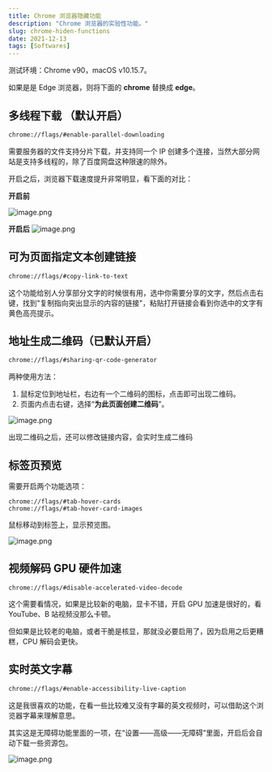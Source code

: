```yaml
---
title: Chrome 浏览器隐藏功能
description: "Chrome 浏览器的实验性功能。"
slug: chrome-hiden-functions
date: 2021-12-13
tags: [Softwares]
---
```


测试环境：Chrome v90，macOS v10.15.7。

如果是是 Edge 浏览器，则将下面的 **chrome** 替换成 **edge**。

<!-- truncate -->

## 多线程下载 （默认开启）

```sh
chrome://flags/#enable-parallel-downloading
```

需要服务器的文件支持分片下载，并支持同一个 IP 创建多个连接，当然大部分网站是支持多线程的，除了百度网盘这种限速的除外。

开启之后，浏览器下载速度提升非常明显，看下面的对比：

**开启前**

![image.png](https://cdn.hashnode.com/res/hashnode/image/upload/v1620530802914/WI8NRFYXO.png)

**开启后**
![image.png](https://cdn.hashnode.com/res/hashnode/image/upload/v1620530885381/kCAro1xM4.png)

## 可为页面指定文本创建链接

```sh
chrome://flags/#copy-link-to-text
```

这个功能给别人分享部分文字的时候很有用，选中你需要分享的文字，然后点击右键，找到"复制指向突出显示的内容的链接"，粘贴打开链接会看到你选中的文字有黄色高亮提示。

## 地址生成二维码（已默认开启）

```sh
chrome://flags/#sharing-qr-code-generator
```

两种使用方法：

1. 鼠标定位到地址栏，右边有一个二维码的图标，点击即可出现二维码。
2. 页面内点击右键，选择“**为此页面创建二维码**”。

![image.png](https://cdn.hashnode.com/res/hashnode/image/upload/v1620531085703/NW6sd9Qk6.png)

出现二维码之后，还可以修改链接内容，会实时生成二维码

## 标签页预览

需要开启两个功能选项：

```sg
chrome://flags/#tab-hover-cards
chrome://flags/#tab-hover-card-images
```

鼠标移动到标签上，显示预览图。

![image.png](https://cdn.hashnode.com/res/hashnode/image/upload/v1620531375659/RplR1aX4A.png)

## 视频解码 GPU 硬件加速

```
chrome://flags/#disable-accelerated-video-decode
```

这个需要看情况，如果是比较新的电脑，显卡不错，开启 GPU 加速是很好的，看 YouTube、B 站视频没那么卡顿。

但如果是比较老的电脑，或者干脆是核显，那就没必要启用了，因为启用之后更糟糕，CPU 解码会更快。

## 实时英文字幕

```sh
chrome://flags/#enable-accessibility-live-caption
```

这是我很喜欢的功能，在看一些比较难又没有字幕的英文视频时，可以借助这个浏览器字幕来理解意思。

其实这是无障碍功能里面的一项，在“设置——高级——无障碍”里面，开启后会自动下载一些资源包。

![image.png](https://cdn.hashnode.com/res/hashnode/image/upload/v1620529818983/sCm7CVr4X.png)
